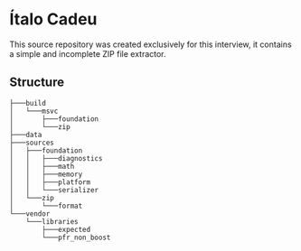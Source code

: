 # Ítalo Cadeu

This source repository was created exclusively for this interview, it contains a simple and incomplete ZIP file extractor.

## Structure

```
├───build
│   └───msvc
│       ├───foundation
│       └───zip
├───data
├───sources
│   ├───foundation
│   │   ├───diagnostics
│   │   ├───math
│   │   ├───memory
│   │   ├───platform
│   │   └───serializer
│   └───zip
│       └───format
└───vendor
    └───libraries
        ├───expected
        └───pfr_non_boost
```
